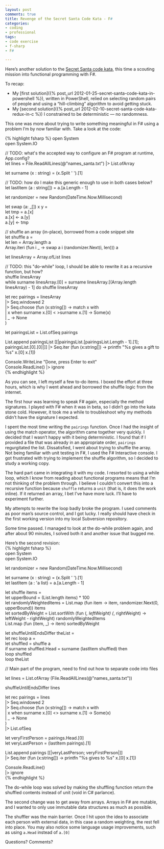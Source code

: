 ```yaml
---
layout: post
comments: true
title: Revenge of the Secret Santa Code Kata - F#
categories:
- coding
- professional
tags:
- code exercise
- f-sharp
- F#

---
```

Here’s another solution to the [Secret Santa code kata](http://rubyquiz.com/quiz2.html), this time a scouting mission into functional programming with F#.

To recap:

*   My [first solution]({% post_url 2012-01-25-secret-santa-code-kata-in-powershell %}), written in PowerShell, relied on selecting random pairs of people and using a “hill-climbing” algorithm to avoid getting stuck.
*   My [second solution]({% post_url 2012-02-10-secret-santa-code-kata-redux-in-c %}) I constrained to be deterministic — no randomness.

This one was more about trying to write something meaningful in F# using a problem I’m by now familiar with. Take a look at the code:

{% highlight fsharp %}
 open System  
 open System.IO

// TODO: what's the accepted way to configure an F# program at runtime, App.config?  
 let lines = File.ReadAllLines(@"names_santa.txt") |> List.ofArray

let surname (x : string) = (x.Split ' ').[1]

// TODO: how do I make this generic enough to use in both cases below?  
 let lastItem (a : string[]) = a.[a.Length - 1]

let randomizer = new Random(DateTime.Now.Millisecond)

let swap (a: _[]) x y =  
 let tmp = a.[x]  
 a.[x] <- a.[y]  
 a.[y] <- tmp

// shuffle an array (in-place), borrowed from a code snippet site  
let shuffle a =  
 let len = Array.length a  
 Array.iteri (fun i _ -> swap a i (randomizer.Next(i, len))) a

let linesArray = Array.ofList lines

// TODO: this "do-while" loop, I should be able to rewrite it as a recursive function, but how?  
shuffle linesArray  
 while surname linesArray.[0] = surname linesArray.[(Array.length linesArray) - 1] do shuffle linesArray

let rec pairings = linesArray  
 |>  Seq.windowed 2  
 |>  Seq.choose (fun (x:string[]) ->
 match x with  
 | x when surname x.[0] < >surname x.[1] -> Some(x)  
 | _ -> None  
 )

let pairingsList = List.ofSeq pairings

List.append pairingsList [[|pairingsList.[pairingsList.Length - 1].[1]; pairingsList.[0].[0]|]] |>
 Seq.iter (fun (x:string[]) -> printfn "%s gives a gift to %s" x.[0] x.[1])

Console.WriteLine "Done, press Enter to exit"  
 Console.ReadLine() |> ignore  
{% endhighlight %}

As you can see, I left myself a few to-do items. I boxed the effort at three hours, which is why I went ahead and borrowed the shuffle logic from the internet.

The first hour was learning to speak F# again, especially the method signatures. I played with F# when it was in beta, so I didn’t go into the kata stone cold. However, it took me a while to troubleshoot why my methods didn’t have the signature I expected.

I spent the most time writing the `pairings` function. Once I had the insight of using the match operator, the algorithm came together very quickly. I decided that I wasn’t happy with it being deterministic. I found that if I provided a file that was already in an appropriate order, `pairings` regurgitated the list. Dissatisfied, I went about trying to shuffle the array. Not being familiar with unit testing in F#, I used the F# Interactive console. I got frustrated with trying to implement the shuffle algorithm, so I decided to study a working copy.

The hard part came in integrating it with my code. I resorted to using a while loop, which I know from reading about functional programs means that I’m not thinking of the problem through. I believe I couldn’t convert this into a recursive function because `shuffle` returns a `unit` (that is, it does the work inline). If it returned an array, I bet I’ve have more luck. I’ll have to experiment further.

My attempts to rewrite the loop badly broke the program. I used comments as poor man’s source control, and I got lucky. I really should have check in the first working version into my local Subversion repository.

Some time passed. I managed to look at the do-while problem again, and after about 90 minutes, I solved both it and another issue that bugged me.

Here’s the second revision:  
{% highlight fsharp %}  
open System  
open System.IO

let randomizer = new Random(DateTime.Now.Millisecond)

let surname (x : string) = (x.Split ' ').[1]  
 let lastItem (a : 'a list) = a.[a.Length - 1]

let shuffle items =  
 let upperBound = (List.length items) * 100  
 let randomlyWeightedItems = List.map (fun item -> item, randomizer.Next(0, upperBound)) items  
 let sortedByWeight = List.sortWith (fun (_, leftWeight) (_, rightWeight) -> leftWeight - rightWeight) randomlyWeightedItems  
 List.map (fun (item, _) -> item) sortedByWeight

let shuffleUntilEndsDiffer theList =  
 let rec loop a =  
 let shuffled = shuffle a  
 if surname shuffled.Head = surname (lastItem shuffled) then  
 loop shuffled  
 loop theList

// Main part of the program, need to find out how to separate code into files

let lines = List.ofArray (File.ReadAllLines(@"names_santa.txt"))

shuffleUntilEndsDiffer lines

let rec pairings = lines  
 |> Seq.windowed 2  
 |> Seq.choose (fun (x:string[]) ->
 match x with  
 | x when surname x.[0] <> surname x.[1] ->  Some(x)  
 | _ ->  None  
 )  
 |> List.ofSeq

let veryFirstPerson = pairings.Head.[0]  
 let veryLastPerson = (lastItem pairings).[1]

List.append pairings [[|veryLastPerson; veryFirstPerson|]]  
 |> Seq.iter (fun (x:string[]) -> printfn "%s gives to %s" x.[0] x.[1])

Console.ReadLine()  
 |> ignore  
{% endhighlight %}

The do-while loop was solved by making the shuffling function return the shuffled contents instead of unit (void in C# parlance).

The second change was to get away from arrays. Arrays in F# are mutable, and I wanted to only use immutable data structures as much as possible.

The shuffler was the main barrier. Once I hit upon the idea to associate each person with external data, in this case a random weighting, the rest fell into place. You may also notice some language usage improvements, such as using `a.Head` instead of `a.[0]`

Questions? Comments?
